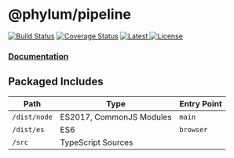 # @phylum/pipeline
[![Build Status](https://travis-ci.org/phylumjs/pipeline.svg?branch=master)](https://travis-ci.org/phylumjs/pipeline)
[![Coverage Status](https://coveralls.io/repos/github/phylumjs/pipeline/badge.svg?branch=master)](https://coveralls.io/github/phylumjs/pipeline?branch=master)
[![Latest](https://img.shields.io/npm/v/@phylum/pipeline.svg?label=latest) ![License](https://img.shields.io/npm/l/@phylum/pipeline.svg?label=license)](https://npmjs.org/package/@phylum/pipeline)

### [Documentation](https://phylum.js.org/)

## Packaged Includes
| Path | Type | Entry Point |
|-|-|-|
| `/dist/node` | ES2017, CommonJS Modules | `main` |
| `/dist/es` | ES6 | `browser` |
| `/src` | TypeScript Sources | |
